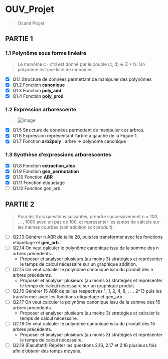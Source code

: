 # OUV_Projet
> Ocaml Projet 

## PARTIE 1 
###  1.1 Polynôme sous forme linéaire
> Le monôme c · x^d est donné par le couple (c, d) ∈ Z × N. Un polynôme est une liste de monômes.
- [X] Q1.1 Structure de données permettant de manipuler des polynômes
- [X] Q1.2 Fonction **canonique** 
- [X] Q1.3 Fonction **poly_add**
- [X] Q1.4 Fonction **poly_prod**
### 1.2 Expression arborescente
> ![image](https://user-images.githubusercontent.com/76997880/143219579-51aedf47-b944-403a-92f5-a8d41a29a2d8.png)
- [X] Q1.5 Structure de données permettant de manipuler ces arbres.
- [X] Q1.6 Expression représentant l’arbre à gauche de la Figure 1.
- [X] Q1.7 Fonction **arb2poly** : arbre -> polynome canonique
### 1.3 Synthèse d’expressions arborescentes
- [X] Q1.8 Fonction **extraction_alea**
- [X] Q1.9 Fonction **gen_permutation**
- [X] Q1.10 Fonction **ABR**
- [X] Q1.11 Fonction etiquetage
- [ ] Q1.12 Fonction gen_arb

## PARTIE 2
> Pour les trois questions suivantes, prendre successivement n = 100, . . . , 1000 avec un pas de 100, et représenter les temps de calculs sur les mêmes courbes (soit addition soit produit).

- [ ] Q2.13 Générer n ABR de taille 20, puis les transformer avec les fonctions etiquetage et **gen_arb**.
- [ ] Q2.14 On veut calculer le polynôme canonique issu de la somme des n arbres précédents.
  - Proposer et analyser plusieurs (au moins 3) stratégies et représenter le temps de calcul nécessaire sur un graphique addition.
- [ ] Q2.15 On veut calculer le polynôme canonique issu du produit des n arbres précédents.
  - Proposer et analyser plusieurs (au moins 3) stratégies et représenter le temps de calcul nécessaire sur un graphique produit.
- [ ] Q2.16 Générer 15 ABR de tailles respectives 1, 1, 2, 4, 8, . . . 2^13 puis les transformer avec les fonctions etiquetage et gen_arb.
- [ ] Q2.17 On veut calculer le polynôme canonique issu de la somme des 15 arbres précédents.
  - Proposer et analyser plusieurs (au moins 3) stratégies et calculer le temps de calcul nécessaire.
- [ ] Q2.18 On veut calculer le polynôme canonique issu du produit des 15 arbres précédents.
  - Proposer et analyser plusieurs (au moins 3) stratégies et représenter le temps de calcul nécessaire.
- [ ] Q2.19 (Facultatif) Répéter les questions 2.16, 2.17 et 2.18 plusieurs fois afin d’obtenir des temps moyens.

